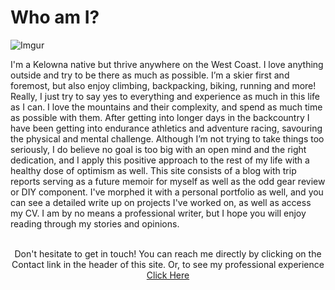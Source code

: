 # Who am I?

![Imgur](https://i.imgur.com/wfM0azy.jpg)

I'm a Kelowna native but thrive anywhere on the West Coast. I love anything outside and try to be there as much as possible. I’m a skier first and foremost, but also enjoy climbing, backpacking, biking, running and more! Really, I just try to say yes to everything and experience as much in this life as I can. I love the mountains and their complexity, and spend as much time as possible with them. After getting into longer days in the backcountry I have been getting into endurance athletics and adventure racing, savouring the physical and mental challenge. Although I’m not trying to take things too seriously, I do believe no goal is too big with an open mind and the right dedication, and I apply this positive approach to the rest of my life with a healthy dose of optimism as well. This site consists of a blog with trip reports serving as a future memoir for myself as well as the odd gear review or DIY component. I've morphed it with a personal portfolio as well, and you can see a detailed write up on projects I've worked on, as well as access my CV. I am by no means a professional writer, but I hope you will enjoy reading through my stories and opinions.

<br>
<center>Don't hesitate to get in touch! You can reach me directly by clicking on the <nuxt-link to="/contact">Contact</nuxt-link> link in the header of this site. Or, to see my professional experience <a href="https://willz.dev">Click Here</a></center>